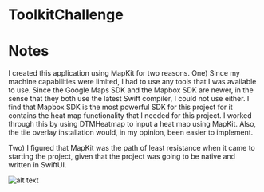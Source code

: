 # ToolkitChallenge


# Notes
I created this application using MapKit for two reasons. One) Since my machine capabilities were limited, I had to use any tools that I was available to use. Since the Google Maps SDK and the Mapbox SDK are newer, in the sense that they both use the latest Swift compiler, I could not use either. I find that Mapbox SDK is the most powerful SDK for this project for it contains the heat map functionality that I needed for this project. I worked through this by using DTMHeatmap to input a heat map using MapKit. Also, the tile overlay installation would, in my opinion, been easier to implement.

Two) I figured that MapKit was the path of least resistance when it came to starting the project, given that the project was going to be native and written in SwiftUI.

![alt text](https://github.com/NocturneZX/ToolkitChallenge/blob/master/3069ed4c-c203-43c9-b850-84ce53208f83.jpgraw=true "Heatmap")
